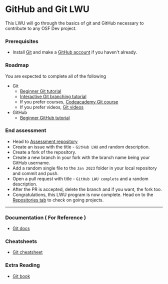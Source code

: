 # GitHub and Git LWU

This LWU will go through the basics of git and GitHub necessary to contribute to any OSF Dev project.

### Prerequisites

- Install [Git](https://git-scm.com/downloads) and make a [GitHub account](https://github.com/signup) if you haven't already.

### Roadmap

You are expected to complete all of the following

- Git
  - [Beginner Git tutorial](https://nulab.com/learn/software-development/git-tutorial/git-basics/)
  - [Interactive Git branching tutorial](https://github.com/pcottle/learnGitBranching)
  - If you prefer courses, [Codeacademy Git course](https://www.codecademy.com/learn/learn-git)
  - If you prefer videos, [Git videos](https://git-scm.com/videos)
- GitHub
  - [Beginner GitHub tutorial](https://docs.github.com/en/get-started/quickstart/hello-world)

### End assessment

- Head to [Assessment repository](https://github.com/Manipal-OSF/GitHub-LWU)
- Create an issue with the title - `GitHub LWU` and random description.
- Create a fork of the repository.
- Create a new branch in your fork with the branch name being your GitHub username.
- Add a random single file to the `Jan 2023` folder in your local repository and commit and push.
- Open a pull request with title - `GitHub LWU complete` and a random description.
- After the PR is accepted, delete the branch and if you want, the fork too.
- Congratulations, this LWU program is now complete. Head on to the [Repositories tab](https://github.com/orgs/Manipal-OSF/repositories) to check on going projects.

---

### Documentation ( For Reference )

- [Git docs](https://git-scm.com/doc)

### Cheatsheets

- [Git cheatsheet](https://education.github.com/git-cheat-sheet-education.pdf)

### Extra Reading

- [Git book](https://git-scm.com/book/en/v2)
